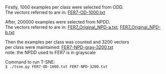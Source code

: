 Firstly, 1000 examples per class were selected from ODD.<br>
The vectors referred to are in:
[FER7-OD-1000.txt](https://drive.google.com/open?id=1h-ak_IdV0eNLyCbEYCIN346ZDGcqdqD5)

After, 200000 examples were selected from NPDD.<br>
The vectors referred to are in:
[FER7_Original_NPD-a.txt](https://drive.google.com/open?id=1h-ak_IdV0eNLyCbEYCIN346ZDGcqdqD5),
[FER7_Original_NPD-b.txt](https://drive.google.com/open?id=1h-ak_IdV0eNLyCbEYCIN346ZDGcqdqD5)

Then the examples per class was counted and 3200 vectors<br>
per class were maintained:
[FER7-NPD-gray-3200.txt](https://drive.google.com/open?id=1h-ak_IdV0eNLyCbEYCIN346ZDGcqdqD5)<br>
note: the NPDD used to FER7 is in grayscale

Command to run T-SNE:<br>
`$ ./tsne.py FER7-OD-1000.txt FER7-NPD-3200.txt`
